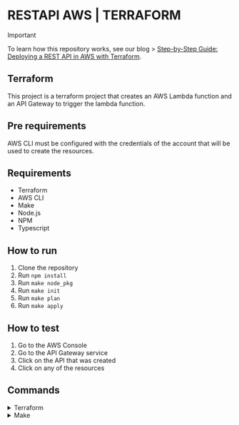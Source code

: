 # RESTAPI AWS | TERRAFORM

> [!IMPORTANT]
> To learn how this repository works, see our blog > [Step-by-Step Guide: Deploying a REST API in AWS with Terraform](https://citruxdigital.com/blog/step-by-step-guide-deploying-a-rest-api-in-aws-with-terraform).

<!-- Terraform -->

## Terraform

This project is a terraform project that creates an AWS Lambda function and an API Gateway to trigger the lambda function.

## Pre requirements

AWS CLI must be configured with the credentials of the account that will be used to create the resources.

## Requirements

- Terraform
- AWS CLI
- Make
- Node.js
- NPM
- Typescript

## How to run

1. Clone the repository
2. Run `npm install`
3. Run `make node_pkg`
4. Run `make init`
5. Run `make plan`
6. Run `make apply`

## How to test

1. Go to the AWS Console
2. Go to the API Gateway service
3. Click on the API that was created
4. Click on any of the resources


## Commands

<details>
<summary>Terraform</summary>

```
terraform init
```

#### Description

Initialize the terraform project

```
terraform plan
```

#### Description

Show the changes that will be applied

```
terraform apply
```

#### Description

Apply the changes

```
terraform destroy
```

#### Description

Destroy the resources

```
terraform validate
```

#### Description

Validate the terraform files

</details>

<details>
  <summary>Make</summary>

```
make node_pkg
```

#### Description

Remove folder dist, run typescript init, copy the node_modules to dist folder and zip the dist folder

```
make apply
```

#### Description

Run terraform apply

```
make init
```

#### Description

Run terraform init

```
make plan
```

#### Description

Run terraform plan

```
make destroy
```

#### Description

Run terraform destroy

```
make validate
```

#### Description

Run terraform validate

</details>
